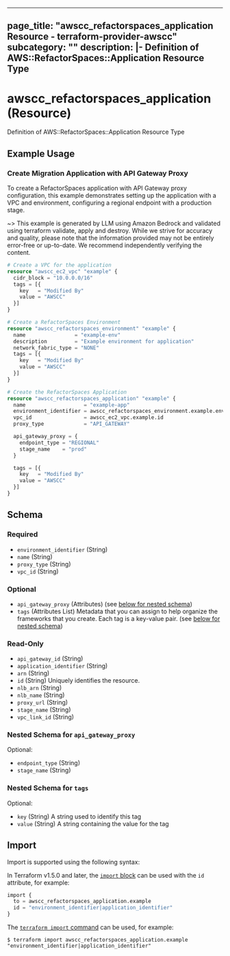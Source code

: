 
---
page_title: "awscc_refactorspaces_application Resource - terraform-provider-awscc"
subcategory: ""
description: |-
  Definition of AWS::RefactorSpaces::Application Resource Type
---

# awscc_refactorspaces_application (Resource)

Definition of AWS::RefactorSpaces::Application Resource Type

## Example Usage

### Create Migration Application with API Gateway Proxy

To create a RefactorSpaces application with API Gateway proxy configuration, this example demonstrates setting up the application with a VPC and environment, configuring a regional endpoint with a production stage.

~> This example is generated by LLM using Amazon Bedrock and validated using terraform validate, apply and destroy. While we strive for accuracy and quality, please note that the information provided may not be entirely error-free or up-to-date. We recommend independently verifying the content.

```terraform
# Create a VPC for the application
resource "awscc_ec2_vpc" "example" {
  cidr_block = "10.0.0.0/16"
  tags = [{
    key   = "Modified By"
    value = "AWSCC"
  }]
}

# Create a RefactorSpaces Environment
resource "awscc_refactorspaces_environment" "example" {
  name                = "example-env"
  description         = "Example environment for application"
  network_fabric_type = "NONE"
  tags = [{
    key   = "Modified By"
    value = "AWSCC"
  }]
}

# Create the RefactorSpaces Application
resource "awscc_refactorspaces_application" "example" {
  name                   = "example-app"
  environment_identifier = awscc_refactorspaces_environment.example.environment_identifier
  vpc_id                 = awscc_ec2_vpc.example.id
  proxy_type             = "API_GATEWAY"

  api_gateway_proxy = {
    endpoint_type = "REGIONAL"
    stage_name    = "prod"
  }

  tags = [{
    key   = "Modified By"
    value = "AWSCC"
  }]
}
```

<!-- schema generated by tfplugindocs -->
## Schema

### Required

- `environment_identifier` (String)
- `name` (String)
- `proxy_type` (String)
- `vpc_id` (String)

### Optional

- `api_gateway_proxy` (Attributes) (see [below for nested schema](#nestedatt--api_gateway_proxy))
- `tags` (Attributes List) Metadata that you can assign to help organize the frameworks that you create. Each tag is a key-value pair. (see [below for nested schema](#nestedatt--tags))

### Read-Only

- `api_gateway_id` (String)
- `application_identifier` (String)
- `arn` (String)
- `id` (String) Uniquely identifies the resource.
- `nlb_arn` (String)
- `nlb_name` (String)
- `proxy_url` (String)
- `stage_name` (String)
- `vpc_link_id` (String)

<a id="nestedatt--api_gateway_proxy"></a>
### Nested Schema for `api_gateway_proxy`

Optional:

- `endpoint_type` (String)
- `stage_name` (String)


<a id="nestedatt--tags"></a>
### Nested Schema for `tags`

Optional:

- `key` (String) A string used to identify this tag
- `value` (String) A string containing the value for the tag

## Import

Import is supported using the following syntax:

In Terraform v1.5.0 and later, the [`import` block](https://developer.hashicorp.com/terraform/language/import) can be used with the `id` attribute, for example:

```terraform
import {
  to = awscc_refactorspaces_application.example
  id = "environment_identifier|application_identifier"
}
```

The [`terraform import` command](https://developer.hashicorp.com/terraform/cli/commands/import) can be used, for example:

```shell
$ terraform import awscc_refactorspaces_application.example "environment_identifier|application_identifier"
```
